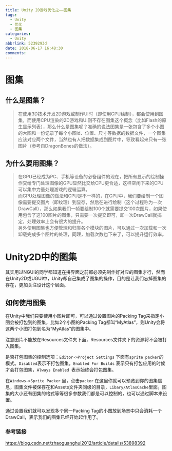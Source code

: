 ```yaml
---
title: Unity 2D游戏优化之——图集
tags:
  - Unity
  - 优化
  - 图集
categories:
  - Unity
abbrlink: 5239293d
date: 2018-06-17 16:48:30
comments:
---
```

# 图集
## 什么是图集？
> 在使用3D技术开发2D游戏或制作UI时（即使用GPU绘制），都会使用到图集，而使用CPU渲染的2D游戏和UI则不存在图集这个概念（比如Flash的原生显示列表），那么什么是图集呢？准确的说法图集是一张包含了多个小图的大图和一份记录了每个小图id、位置、尺寸等数据的数据文件，一个图集应该对应两个文件，当然也有人把数据集成到图片中，导致看起来只有一张图片（参考自DragonBones的做法）。
## 为什么要用图集？
> 在GPU已经成为PC、手机等设备的必备组件的现在，把所有显示的绘制操作交给专门处理图像的GPU显然比交给CPU更合适，这样空闲下来的CPU可以集中力量处理游戏的逻辑运算。  
而GPU处理图像的做法和CPU是不一样的，在GPU中，我们要绘制一个图像需要提交图片（即纹理）到显存，然后在进行绘制（这个过程称为一次DrawCall），那么如果我们一帧要绘制100个就需要提交100次图片，如果使用包含了这100图片的图集，只需要一次提交即可，即一次DrawCall就搞定，处理效率上会有很大的提升。  
另外使用图集也方便管理和归类各个模块的图片，可以通过一次加载和一次卸载完成多个图片的处理，同理，加载次数也下来了，可以提升运行效率。  

# Unity2D中的图集
其实用过NGUI的同学都知道在拼界面之前都必须先制作好对应的图集才行，然而在Unity2D或UGUI中，Unity却自己集成了图集的操作，目的是让我们忘掉图集的存在，更加关注设计这个层面。

## 如何使用图集
在Unity中我们只要使用小图片即可，可以通过设置图片的Packing Tag来指定小图会被打包到的图集，比如2个小图的Packing Tag都叫“MyAtlas”，则Unity会将这两个小图打包到名为“MyAtlas”的图集中。

注意图片不能放在Resources文件夹下面，Resources文件夹下的资源将不会被打入图集。

是否打包图集的控制选项：`Editor->Project Settings` 下面有`sprite packer`的模式。`Disabled`表示不打包图集，`Enabled For Builds` 表示只有打包应用的时候才会打包图集，`Always Enabled `表示始终会打包图集。

在`Windows->Sprite Packer` 里，点击`packer` 在这里你就可以预览到你的图集信息，图集文件被保存在和Assets文件夹同级的目录，`Libary/AtlasCache`里面。图集的大小还有图集的格式等等很多参数我们都是可以控制的，也可以通过脚本来设置。

通过设置我们就可以发现多个同一Packing Tag的小图放到场景中只会消耗一个DrawCall，表示我们的图集已经开始起作用了。
   

### 参考链接
https://blog.csdn.net/zhaoguanghui2012/article/details/53898392